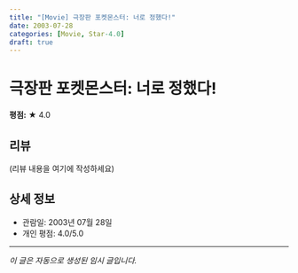 ```yaml
---
title: "[Movie] 극장판 포켓몬스터: 너로 정했다!"
date: 2003-07-28
categories: [Movie, Star-4.0]
draft: true
---
```


# 극장판 포켓몬스터: 너로 정했다!

**평점:** ★ 4.0

## 리뷰

(리뷰 내용을 여기에 작성하세요)

## 상세 정보

- 관람일: 2003년 07월 28일
- 개인 평점: 4.0/5.0

---

*이 글은 자동으로 생성된 임시 글입니다.*
